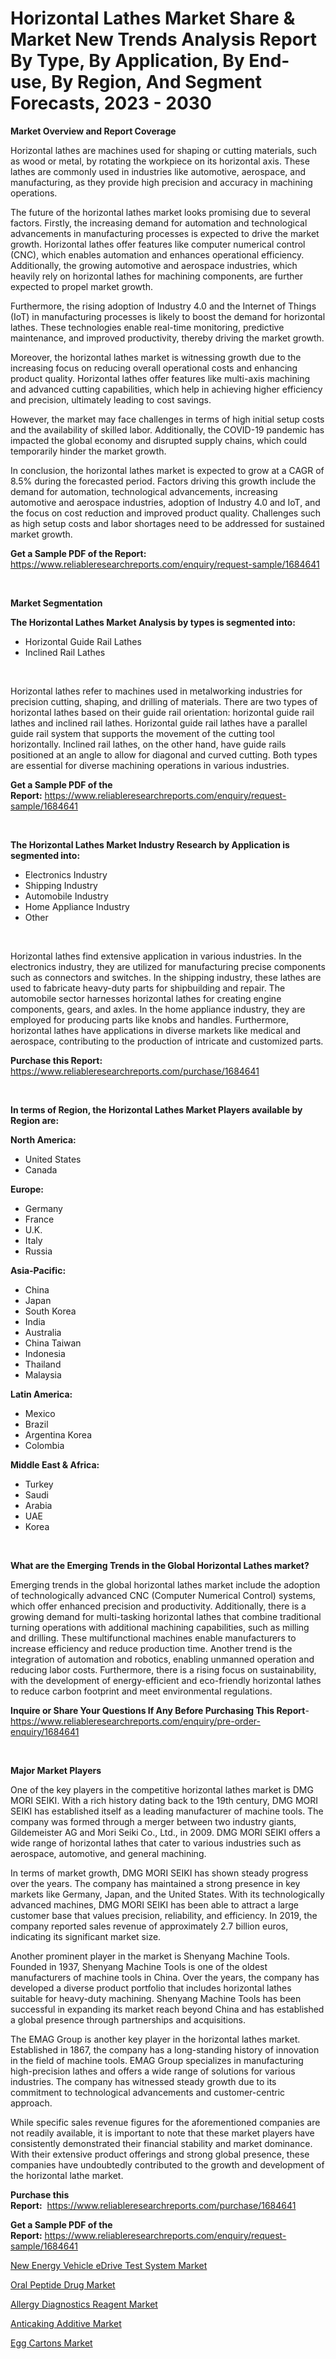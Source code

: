 <p><h1>Horizontal Lathes Market Share & Market New Trends Analysis Report By Type, By Application, By End-use, By Region, And Segment Forecasts, 2023 - 2030</h1></p><p><strong>Market Overview and Report Coverage</strong></p>
<p><p>Horizontal lathes are machines used for shaping or cutting materials, such as wood or metal, by rotating the workpiece on its horizontal axis. These lathes are commonly used in industries like automotive, aerospace, and manufacturing, as they provide high precision and accuracy in machining operations.</p><p>The future of the horizontal lathes market looks promising due to several factors. Firstly, the increasing demand for automation and technological advancements in manufacturing processes is expected to drive the market growth. Horizontal lathes offer features like computer numerical control (CNC), which enables automation and enhances operational efficiency. Additionally, the growing automotive and aerospace industries, which heavily rely on horizontal lathes for machining components, are further expected to propel market growth.</p><p>Furthermore, the rising adoption of Industry 4.0 and the Internet of Things (IoT) in manufacturing processes is likely to boost the demand for horizontal lathes. These technologies enable real-time monitoring, predictive maintenance, and improved productivity, thereby driving the market growth.</p><p>Moreover, the horizontal lathes market is witnessing growth due to the increasing focus on reducing overall operational costs and enhancing product quality. Horizontal lathes offer features like multi-axis machining and advanced cutting capabilities, which help in achieving higher efficiency and precision, ultimately leading to cost savings.</p><p>However, the market may face challenges in terms of high initial setup costs and the availability of skilled labor. Additionally, the COVID-19 pandemic has impacted the global economy and disrupted supply chains, which could temporarily hinder the market growth.</p><p>In conclusion, the horizontal lathes market is expected to grow at a CAGR of 8.5% during the forecasted period. Factors driving this growth include the demand for automation, technological advancements, increasing automotive and aerospace industries, adoption of Industry 4.0 and IoT, and the focus on cost reduction and improved product quality. Challenges such as high setup costs and labor shortages need to be addressed for sustained market growth.</p></p>
<p><strong>Get a Sample PDF of the Report:</strong> <a href="https://www.reliableresearchreports.com/enquiry/request-sample/1684641">https://www.reliableresearchreports.com/enquiry/request-sample/1684641</a></p>
<p>&nbsp;</p>
<p><strong>Market Segmentation</strong></p>
<p><strong>The Horizontal Lathes Market Analysis by types is segmented into:</strong></p>
<p><ul><li>Horizontal Guide Rail Lathes</li><li>Inclined Rail Lathes</li></ul></p>
<p>&nbsp;</p>
<p><p>Horizontal lathes refer to machines used in metalworking industries for precision cutting, shaping, and drilling of materials. There are two types of horizontal lathes based on their guide rail orientation: horizontal guide rail lathes and inclined rail lathes. Horizontal guide rail lathes have a parallel guide rail system that supports the movement of the cutting tool horizontally. Inclined rail lathes, on the other hand, have guide rails positioned at an angle to allow for diagonal and curved cutting. Both types are essential for diverse machining operations in various industries.</p></p>
<p><strong>Get a Sample PDF of the Report:</strong>&nbsp;<a href="https://www.reliableresearchreports.com/enquiry/request-sample/1684641">https://www.reliableresearchreports.com/enquiry/request-sample/1684641</a></p>
<p>&nbsp;</p>
<p><strong>The Horizontal Lathes Market Industry Research by Application is segmented into:</strong></p>
<p><ul><li>Electronics Industry</li><li>Shipping Industry</li><li>Automobile Industry</li><li>Home Appliance Industry</li><li>Other</li></ul></p>
<p>&nbsp;</p>
<p><p>Horizontal lathes find extensive application in various industries. In the electronics industry, they are utilized for manufacturing precise components such as connectors and switches. In the shipping industry, these lathes are used to fabricate heavy-duty parts for shipbuilding and repair. The automobile sector harnesses horizontal lathes for creating engine components, gears, and axles. In the home appliance industry, they are employed for producing parts like knobs and handles. Furthermore, horizontal lathes have applications in diverse markets like medical and aerospace, contributing to the production of intricate and customized parts.</p></p>
<p><strong>Purchase this Report:</strong>&nbsp; <a href="https://www.reliableresearchreports.com/purchase/1684641">https://www.reliableresearchreports.com/purchase/1684641</a></p>
<p>&nbsp;</p>
<p><strong>In terms of Region, the Horizontal Lathes Market Players available by Region are:</strong></p>
<p>
    <p> <strong> North America: </strong>
        <ul>
            <li>United States</li>
            <li>Canada</li>
        </ul>
        </p> 
    <p> <strong> Europe: </strong>
        <ul>
            <li>Germany</li>
            <li>France</li>
            <li>U.K.</li>
            <li>Italy</li>
            <li>Russia</li>
        </ul>
        </p> 
    <p> <strong> Asia-Pacific: </strong>
        <ul>
            <li>China</li>
            <li>Japan</li>
            <li>South Korea</li>
            <li>India</li>
            <li>Australia</li>
            <li>China Taiwan</li>
            <li>Indonesia</li>
            <li>Thailand</li>
            <li>Malaysia</li>
        </ul>
        </p> 
    <p> <strong> Latin America: </strong>
        <ul>
            <li>Mexico</li>
            <li>Brazil</li>
            <li>Argentina Korea</li>
            <li>Colombia</li>
        </ul>
        </p> 
    <p> <strong> Middle East & Africa: </strong>
        <ul>
            <li>Turkey</li>
            <li>Saudi</li>
            <li>Arabia</li>
            <li>UAE</li>
            <li>Korea</li>
        </ul>
    </p>
    </p>
<p>&nbsp;</p>
<p><strong>What are the Emerging Trends in the Global Horizontal Lathes market?</strong></p>
<p><p>Emerging trends in the global horizontal lathes market include the adoption of technologically advanced CNC (Computer Numerical Control) systems, which offer enhanced precision and productivity. Additionally, there is a growing demand for multi-tasking horizontal lathes that combine traditional turning operations with additional machining capabilities, such as milling and drilling. These multifunctional machines enable manufacturers to increase efficiency and reduce production time. Another trend is the integration of automation and robotics, enabling unmanned operation and reducing labor costs. Furthermore, there is a rising focus on sustainability, with the development of energy-efficient and eco-friendly horizontal lathes to reduce carbon footprint and meet environmental regulations.</p></p>
<p><strong>Inquire or Share Your Questions If Any Before Purchasing This Report</strong>- <a href="https://www.reliableresearchreports.com/enquiry/pre-order-enquiry/1684641">https://www.reliableresearchreports.com/enquiry/pre-order-enquiry/1684641</a></p>
<p>&nbsp;</p>
<p><strong>Major Market Players</strong></p>
<p><p>One of the key players in the competitive horizontal lathes market is DMG MORI SEIKI. With a rich history dating back to the 19th century, DMG MORI SEIKI has established itself as a leading manufacturer of machine tools. The company was formed through a merger between two industry giants, Gildemeister AG and Mori Seiki Co., Ltd., in 2009. DMG MORI SEIKI offers a wide range of horizontal lathes that cater to various industries such as aerospace, automotive, and general machining.</p><p>In terms of market growth, DMG MORI SEIKI has shown steady progress over the years. The company has maintained a strong presence in key markets like Germany, Japan, and the United States. With its technologically advanced machines, DMG MORI SEIKI has been able to attract a large customer base that values precision, reliability, and efficiency. In 2019, the company reported sales revenue of approximately 2.7 billion euros, indicating its significant market size.</p><p>Another prominent player in the market is Shenyang Machine Tools. Founded in 1937, Shenyang Machine Tools is one of the oldest manufacturers of machine tools in China. Over the years, the company has developed a diverse product portfolio that includes horizontal lathes suitable for heavy-duty machining. Shenyang Machine Tools has been successful in expanding its market reach beyond China and has established a global presence through partnerships and acquisitions.</p><p>The EMAG Group is another key player in the horizontal lathes market. Established in 1867, the company has a long-standing history of innovation in the field of machine tools. EMAG Group specializes in manufacturing high-precision lathes and offers a wide range of solutions for various industries. The company has witnessed steady growth due to its commitment to technological advancements and customer-centric approach.</p><p>While specific sales revenue figures for the aforementioned companies are not readily available, it is important to note that these market players have consistently demonstrated their financial stability and market dominance. With their extensive product offerings and strong global presence, these companies have undoubtedly contributed to the growth and development of the horizontal lathe market.</p></p>
<p><strong>Purchase this Report:</strong>&nbsp;&nbsp;<a href="https://www.reliableresearchreports.com/purchase/1684641">https://www.reliableresearchreports.com/purchase/1684641</a></p>
<p></p>
<p><strong>Get a Sample PDF of the Report:</strong>&nbsp;<a href="https://www.reliableresearchreports.com/enquiry/request-sample/1684641">https://www.reliableresearchreports.com/enquiry/request-sample/1684641</a></p>
<p><p><a href="https://www.linkedin.com/pulse/new-energy-vehicle-edrive-test-system-market-share-amp/">New Energy Vehicle eDrive Test System Market</a></p><p><a href="https://medium.com/@fire.honor.safe/oral-peptide-drug-market-size-market-outlook-and-market-forecast-2023-to-2030-faba5bb20f32">Oral Peptide Drug Market</a></p><p><a href="https://medium.com/@bank.build.unity/analyzing-allergy-diagnostics-reagent-market-global-industry-perspective-and-forecast-2023-to-db8e5b7aec53">Allergy Diagnostics Reagent Market</a></p><p><a href="https://www.linkedin.com/pulse/anticaking-additive-market-research-report-provides-thorough/">Anticaking Additive Market</a></p><p><a href="https://github.com/Chiragrp25/Market-Research-Report-List-1/blob/main/egg-cartons-market.md">Egg Cartons Market</a></p></p>